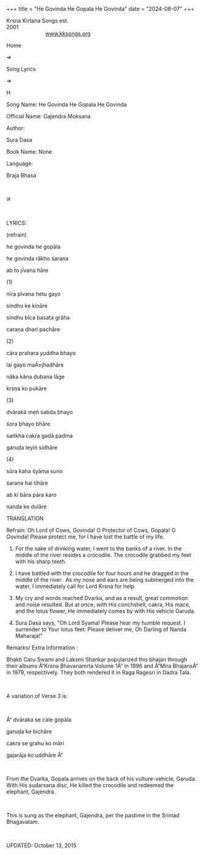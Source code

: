 +++ 
title = "He Govinda He Gopala He Govinda"
date = "2024-08-07"
+++

Krsna Kirtana Songs est.
2001                                                                                                                                    
            
www.kksongs.org








Home
 
⇒
 
Song
Lyrics


⇒
 
H


Song
Name: He Govinda He Gopala He Govinda


Official
Name: Gajendra Moksana


Author:

Sura Dasa


Book
Name: None


Language:

Braja Bhasa


 








अ








 


LYRICS:


(refrain)


he
govinda he gopāla

he govinda rākho śarana

ab to jīvana hāre



(1)


nīra
pīvana hetu gayo

sindhu ke kināre

sindhu bīca basata grāha

caraṇa dhari pachāre



(2)


cāra
prahara yuddha bhayo

lai gayo maÃ±jhadhāre

nāka kāna ḍubana lāge

kṛṣṇa ko pukāre



(3)


dvārakā
meń śabda bhayo

śora bhayo bhāre

sańkha cakra gadā padma

garuḍa leyiń sidhāre



(4)


sūra
kaha śyāma suno

śaraṇa hai tihāre

ab ki bāra pāra karo

nanda ke dulāre



TRANSLATION


Refrain: Oh Lord of Cows, Govinda! O Protector of Cows, Gopala! O Govinda!
Please protect me, for I have lost the battle of my life.



1) For the sake of drinking water, I went to the banks of a river. In the
middle of the river resides a crocodile. The crocodile grabbed my feet with his
sharp teeth.



2) I have battled with the crocodile for four hours and he dragged in the
middle of the river.  As my nose and ears are being submerged into the
water, I immediately call for Lord Krsna for help.



3) My cry and words reached Dvarka, and as a result, great commotion and noise
resulted. But at once, with His conchshell, cakra, His mace, and the lotus
flower, He immediately comes by with His vehicle Garuda.



4) Sura Dasa says, "Oh Lord Syama! Please hear my humble request. I
surrender to Your lotus feet. Please deliver me, Oh Darling of Nanda
Maharaja!"


Remarks/ Extra Information
: 


Bhakti
Caru Swami and Laksmi Shankar popularized this bhajan through their albums
Â“Krsna Bhavanamrta Volume 1Â” in 1996 and Â“Mira BhajansÂ” in 1979, respectively.
They both rendered it in Raga Ragesri in Dadra Tala.


 


A
variation of Verse 3 is:


 


Â“
dvāraka se cale gopāla


garuḍa
ke bichāre


cakra se
grahu ko māri


gajarāja
ko uddhāre
Â”


 


From
the Dvarka, Gopala arrives on the back of his vulture-vehicle, Garuda. With His
sudarsana disc, He killed the crocodile and redeemed the elephant, Gajendra.


 


This
is sung as the elephant, Gajendra, per the pastime in the Srimad Bhagavatam.


 


UPDATED:
 October 13, 2015